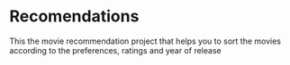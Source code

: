 # Recomendations
This the movie recommendation project that helps you to sort the movies according to the preferences, ratings and year of release
